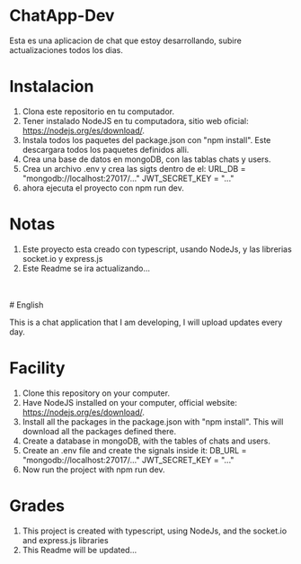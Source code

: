 # ChatApp-Dev

Esta es una aplicacion de chat que estoy desarrollando, subire actualizaciones todos los dias.

# Instalacion

1. Clona este repositorio en tu computador.
2. Tener instalado NodeJS en tu computadora, sitio web oficial: https://nodejs.org/es/download/.
3. Instala todos los paquetes del package.json con "npm install". Este descargara todos los paquetes definidos alli.
4. Crea una base de datos en mongoDB, con las tablas chats y users.
5. Crea un archivo .env y crea las sigts dentro de el:
    URL_DB = "mongodb://localhost:27017/..."
    JWT_SECRET_KEY = "..."
6. ahora ejecuta el proyecto con npm run dev.

# Notas

1. Este proyecto esta creado con typescript, usando NodeJs, y las librerias socket.io y express.js
2. Este Readme se ira actualizando...
<br>
<br>
# English

This is a chat application that I am developing, I will upload updates every day.

# Facility

1. Clone this repository on your computer.
2. Have NodeJS installed on your computer, official website: https://nodejs.org/es/download/.
3. Install all the packages in the package.json with "npm install". This will download all the packages defined there.
4. Create a database in mongoDB, with the tables of chats and users.
5. Create an .env file and create the signals inside it:
      DB_URL = "mongodb://localhost:27017/..."
      JWT_SECRET_KEY = "..."
6. Now run the project with npm run dev.

# Grades

1. This project is created with typescript, using NodeJs, and the socket.io and express.js libraries
2. This Readme will be updated...

